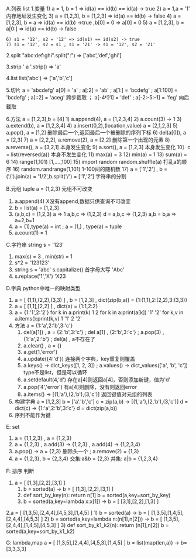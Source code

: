 A.列表 list
  1.变量
    1) a = 1, b = 1 => id(a) == id(b) == id(a) -> true
    2) a = 1,a = '1' 内存地址发生变化
    3) a = [1,2,3], b = [1,2,3] => id(a) == id(b) -> false
    4) a = [1,2,3], b = a => id(a) == id(b) ->true ,b[0] = 0 => a[0] = 0
    5) a = [1,2,3], b = a[0:] => id(a) == id(b) -> false
    
    6) s1 = '12', s2 = '12' => id(s1) == id(s2) -> true
    7) s1 = '12', s2 = s1 , s1 = '21' -> s1 = '12', s2 = '21'
  
  2.split
    "abc:def:ghi".split(":") => ['abc','def','ghi']

  3.strip
    ' a '.strip() => 'a'
  
  4.list
    list('abc') => ['a','b','c']
  
  5.切片
    a = 'abcdefg'
    a[0] = 'a' ; a[:2] = 'ab' ; a[1:] = 'bcdefg' ; a[1:100] = 'bcdefg' ; a[::2] = 'aceg' 跨步截取 ； a[-4:-1:1] = 'def' ; a[-2:-5:-1] = 'feg' 向后截取
  
  
  6.方法 a = [1,2,3],b = [4]
    1)  a.append(4), a = [1,2,3,4]
    2)  a.count(3) -> 1
    3)  a.extend(b), a = [1,2,3,4]
    4)  a.insert(0,2),(location,value) a = [2,1,2,3]
    5)  a.pop(), a = [1,2] 删除最后一个,返回最后一个被删除的序列下标
    6)  del(a[0]), a = [2,3]
    7)  a = [2,2,2], a.remove(2), a = [2,2] 删除第一个出现的元素
    8)  a.reverse(), a = [3,2,1] 本身发生变化
    9)  a.sort(), a = [1,2,3] 本身发生变化
    10）c = list(reversed(a)) 本身不发生变化
    11) max(a) = 3
    12) min(a) = 1
    13) sum(a) = 6
    14) range(1,101) [1,....,100]
    15) import random random.shuffle(a) 打乱a的顺序
    16) random.randrange(1,101) 1-100间的随机数
    17) a = ['1','2'] , b = ('/').join(a) = '1/2',b.split('/') = ['1','2']  字符串的分割
    
B.元组 tuple a = (1,2,3) 元组不可改变
  1. a.append(4) X没有append,数据只供查询不可改变
  2. b = list(a) = [1,2,3]
  3. (a,b,c) = (1,2,3)
      a => 1
      a,b,c => (1,2,3)
      d = a,b,c => (1,2,3)
      a,b = b,a  => a=2,b=1
  4. a = (1),type(a) = int ; a = (1,) , type(a) = tuple
  5. a.count(1) = 1

C.字符串 string s = '123'
  1. max(s) = 3 , min(str) = 1
  2. s*2 = '123123'
  3. string s = 'abc'
     s.capitalize() 首字母大写 'Abc'
  4. s.replace('1','X') 'X23
  
D.字典 python中唯一的映射类型
  1. a = [ (1,1),(2,2),(3,3) ] , b = [1,2,3] , dict(zip(b,a)) = {1:(1,1),2:(2,2),3:(3,3)}
  2. a = [ [1,1],[2,2] ] , dict(a) = {1:1,2:2}
  3. a = {1:'1',2:'2'}
      for k in a:print(k) 1 2
      for k in a:print(a[k]) '1' '2'
      for k,v in a.items():print(k,v) 1 '1'   2 '2'
  4. 方法 a = {1:'a',2:'b',3:'c'}
      1) del(a[1]) , a = {2:'b',3:'c'}  ;  del a[1]  , {2:'b',3:'c'}  ;  a.pop(3) , {1:'a',2:'b'}  ;  del(a)  , a不存在了
      2) a.clear()  , a = {}
      3) a.get(1,'error')
      4) a.update({4:'d'}) 连接两个字典，key重复则覆盖
      5) a.keys()  -> dict_keys([1, 2, 3])  ; a.values()  -> dict_values(['a', 'b', 'c'])  type不是list，但是可以循环
      6) a.setdefault(4,'d')  存在a[4]则返回a[4]，否则添加新键，值为'd'
      5) a.pop('4','error')  有a[4]则删除，没有则返回error
      6) a.items() -> [(1,'a'),(2,'b'),(3,'c')] 返回键值对元组的列表
  5.  构建字典
      a = [1,2,3]  b = ['a'.'b','c']
      c = zip(a,b) -> [(1,'a'),(2,'b'),(3,'c')]
      d = dict(c) -> {1:'a',2:'b',3:'c'}
      d = dict(zip(a,b))
  6. 序列不能作为键
  
E: set 
  1. a = {1,1,2,3} , a = {1,2,3}
  2. a = {1,2,3} , a.add(3) -> {1,2,3}  , a.add(4)  -> {1,2,3,4}
  3. a.pop() -> a = {2,3} 删除头一个  ;   a.remove(2) = {1,3}
  4. a = {1,2,3},  b = {2,3,4}  交集:a&b = {2,3}  并集: a|b = {1,2,3,4}
  
F: 排序 判断
  1.  a = [ [1,3],[2,2],[3,1] ]
      1)  b = sorted(a) -> b = [ [1,3],[2,2],[3,1] ]
      1)  def sort_by_key(n):
            return n[1]
          b = sorted(a,key=sort_by_key)
      2)  b = sorted(a,key=lambda x:x[1])  -> b = [ [3,1],[2,2],[1,3] ]
  
  2.a = [ [1,3,5],[2,4,4],[4,5,3],[1,4,5] ] 
    1)  b = sorted(a) -> b = [ [1,3,5],[1,4,5],[2,4,4],[4,5,3] ]
    2)  b = sorted(a,key=lambda n:(n[1],n[2])) -> b = [ [1,3,5],[2,4,4],[1,4,5],[4,5,3] ]
    3)  def sort_by_k1_k2(n):
          return (n[1],n[2])
        b = sorted(a,key=sort_by_k1_k2)
        
G: lambda,map
    a = [ [1,3,5],[2,4,4],[4,5,3],[1,4,5] ] 
    b = list(map(len,a))  -> b=[3,3,3,3]
